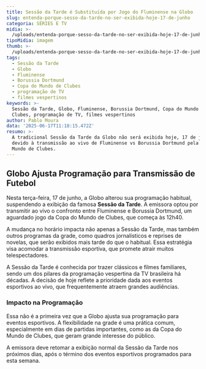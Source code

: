 ```yaml
---
title: Sessão da Tarde é Substituída por Jogo do Fluminense na Globo
slug: entenda-porque-sesso-da-tarde-no-ser-exibida-hoje-17-de-junho
categoria: SÉRIES E TV
midia: >-
  /uploads/entenda-porque-sesso-da-tarde-no-ser-exibida-hoje-17-de-junho-thumb.jpg
tipoMidia: imagem
thumb: >-
  /uploads/entenda-porque-sesso-da-tarde-no-ser-exibida-hoje-17-de-junho-thumb.jpg
tags:
  - Sessão da Tarde
  - Globo
  - Fluminense
  - Borussia Dortmund
  - Copa do Mundo de Clubes
  - programação de TV
  - filmes vespertinos
keywords: >-
  Sessão da Tarde, Globo, Fluminense, Borussia Dortmund, Copa do Mundo de
  Clubes, programação de TV, filmes vespertinos
author: Pablo Moura
data: '2025-06-17T11:18:15.472Z'
resumo: >-
  A tradicional Sessão da Tarde da Globo não será exibida hoje, 17 de junho,
  devido à transmissão ao vivo de Fluminense vs Borussia Dortmund pela Copa do
  Mundo de Clubes.
---
```


## Globo Ajusta Programação para Transmissão de Futebol

Nesta terça-feira, 17 de junho, a Globo alterou sua programação habitual, suspendendo a exibição da famosa **Sessão da Tarde**. A emissora optou por transmitir ao vivo o confronto entre Fluminense e Borussia Dortmund, um aguardado jogo da Copa do Mundo de Clubes, que começa às 12h40.

A mudança no horário impacta não apenas a Sessão da Tarde, mas também outros programas da grade, como quadros jornalísticos e reprises de novelas, que serão exibidos mais tarde do que o habitual. Essa estratégia visa acomodar a transmissão esportiva, que promete atrair muitos telespectadores.

A Sessão da Tarde é conhecida por trazer clássicos e filmes familiares, sendo um dos pilares da programação vespertina da TV brasileira há décadas. A decisão de hoje reflete a prioridade dada aos eventos esportivos ao vivo, que frequentemente atraem grandes audiências.

### Impacto na Programação

Essa não é a primeira vez que a Globo ajusta sua programação para eventos esportivos. A flexibilidade na grade é uma prática comum, especialmente em dias de partidas importantes, como as da Copa do Mundo de Clubes, que geram grande interesse do público.

A emissora deve retomar a exibição normal da Sessão da Tarde nos próximos dias, após o término dos eventos esportivos programados para esta semana.
